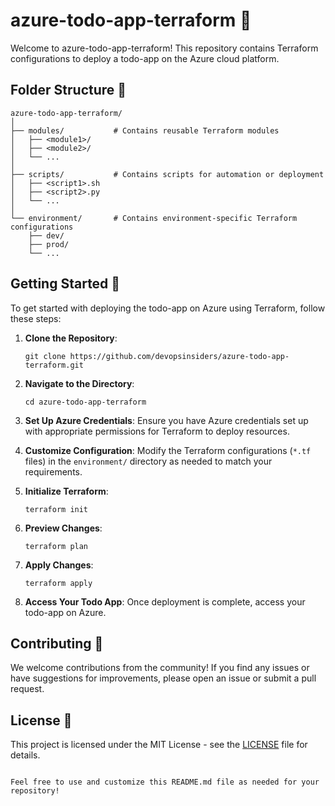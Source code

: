 # azure-todo-app-terraform 🚀

Welcome to azure-todo-app-terraform! This repository contains Terraform configurations to deploy a todo-app on the Azure cloud platform.

## Folder Structure 📁

```
azure-todo-app-terraform/
│
├── modules/           # Contains reusable Terraform modules
│   ├── <module1>/
│   ├── <module2>/
│   └── ...
│
├── scripts/           # Contains scripts for automation or deployment
│   ├── <script1>.sh
│   ├── <script2>.py
│   └── ...
│
└── environment/       # Contains environment-specific Terraform configurations
    ├── dev/
    ├── prod/
    └── ...
```

## Getting Started 🏁

To get started with deploying the todo-app on Azure using Terraform, follow these steps:

1. **Clone the Repository**: 
   ```
   git clone https://github.com/devopsinsiders/azure-todo-app-terraform.git
   ```

2. **Navigate to the Directory**:
   ```
   cd azure-todo-app-terraform
   ```

3. **Set Up Azure Credentials**:
   Ensure you have Azure credentials set up with appropriate permissions for Terraform to deploy resources.

4. **Customize Configuration**:
   Modify the Terraform configurations (`*.tf` files) in the `environment/` directory as needed to match your requirements.

5. **Initialize Terraform**:
   ```
   terraform init
   ```

6. **Preview Changes**:
   ```
   terraform plan
   ```

7. **Apply Changes**:
   ```
   terraform apply
   ```

8. **Access Your Todo App**:
   Once deployment is complete, access your todo-app on Azure.

## Contributing 🤝

We welcome contributions from the community! If you find any issues or have suggestions for improvements, please open an issue or submit a pull request.

## License 📄

This project is licensed under the MIT License - see the [LICENSE](LICENSE) file for details.
```

Feel free to use and customize this README.md file as needed for your repository!
